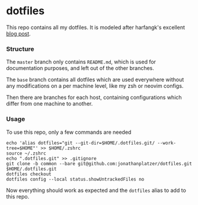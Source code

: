 # dotfiles

This repo contains all my dotfiles. It is modeled after harfangk's excellent [blog post](https://harfangk.github.io/2016/09/18/manage-dotfiles-with-a-git-bare-repository.html).

### Structure

The `master` branch only contains `README.md`, which is used for documentation purposes, and left out of the other branches.

The `base` branch contains all dotfiles which are used everywhere without any modifications on a per machine level, like my zsh or neovim configs.

Then there are branches for each host, containing configurations which differ from one machine to another.

### Usage

To use this repo, only a few commands are needed

```
echo 'alias dotfiles="git --git-dir=$HOME/.dotfiles.git/ --work-tree=$HOME"' >> $HOME/.zshrc
source ~/.zshrc
echo ".dotfiles.git" >> .gitignore
git clone -b common --bare git@github.com:jonathanplatzer/dotfiles.git $HOME/.dotfiles.git
dotfiles checkout
dotfiles config --local status.showUntrackedFiles no
```

Now everything should work as expected and the `dotfiles` alias to add to this repo.
